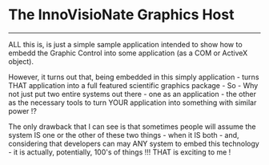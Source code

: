 
# The InnoVisioNate Graphics Host
----

ALL this is, is just a simple sample application intended to show how to embedd the Graphic Control into some application (as a COM or ActiveX object).

However, it turns out that, being embedded in this simply application - turns THAT application into a full featured scientific graphics package - So - Why not just put two entire systems out there - one as an application - the other as 
the necessary tools to turn YOUR application into something with similar power !?

The only drawback that I can see is that sometimes people will assume the system IS one or the other of these two things - when it IS both - and, 
considering that developers can may ANY system to embed this technology - it is actually, potentially, 100's of things !!! THAT is exciting to me !
